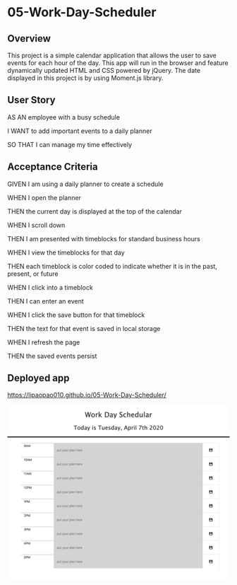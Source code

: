 # 05-Work-Day-Scheduler

## Overview
This project is a simple calendar application that allows the user to save events for each hour of the day. This app will run in the browser and feature dynamically updated HTML and CSS powered by jQuery.
The date displayed in this project is by using Moment.js library.

## User Story

AS AN employee with a busy schedule

I WANT to add important events to a daily planner

SO THAT I can manage my time effectively


## Acceptance Criteria

GIVEN I am using a daily planner to create a schedule

WHEN I open the planner

THEN the current day is displayed at the top of the calendar

WHEN I scroll down

THEN I am presented with timeblocks for standard business hours

WHEN I view the timeblocks for that day

THEN each timeblock is color coded to indicate whether it is in the past, 
present, or future

WHEN I click into a timeblock

THEN I can enter an event

WHEN I click the save button for that timeblock

THEN the text for that event is saved in local storage

WHEN I refresh the page

THEN the saved events persist


## Deployed app
https://lipaopao010.github.io/05-Work-Day-Scheduler/

![screenshot](screencapture-05-Work-Day-Scheduler.png)





